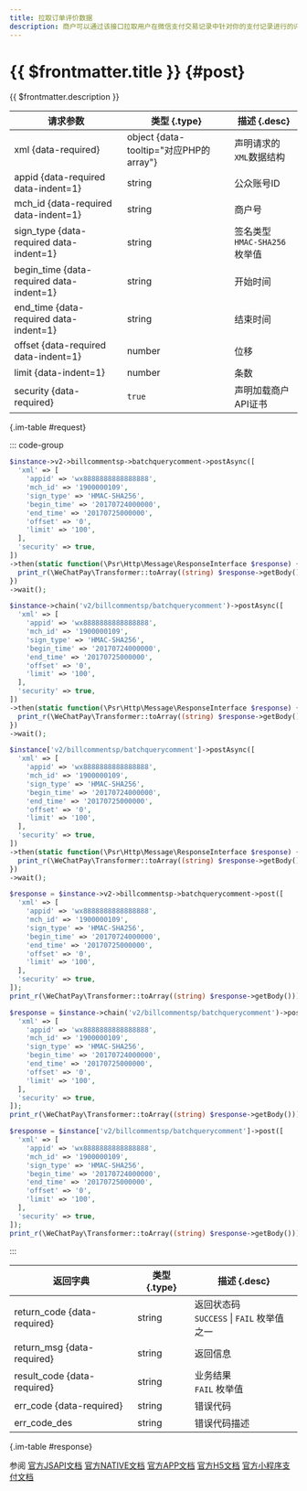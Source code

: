 ```yaml
---
title: 拉取订单评价数据
description: 商户可以通过该接口拉取用户在微信支付交易记录中针对你的支付记录进行的评价内容。商户可结合商户系统逻辑对该内容数据进行存储、分析、展示、客服回访以及其他使用。如商户业务对评价内容有依赖，可主动引导用户进入微信支付交易记录进行评价。
---
```


# {{ $frontmatter.title }} {#post}

{{ $frontmatter.description }}

| 请求参数 | 类型 {.type} | 描述 {.desc}
| --- | --- | ---
| xml {data-required} | object {data-tooltip="对应PHP的array"} | 声明请求的`XML`数据结构
| appid {data-required data-indent=1} | string | 公众账号ID
| mch_id {data-required data-indent=1} | string | 商户号
| sign_type {data-required data-indent=1} | string | 签名类型<br/>`HMAC-SHA256` 枚举值
| begin_time {data-required data-indent=1} | string | 开始时间
| end_time {data-required data-indent=1} | string | 结束时间
| offset {data-required data-indent=1} | number | 位移
| limit {data-indent=1} | number | 条数
| security {data-required} | `true` | 声明加载商户API证书

{.im-table #request}

::: code-group

```php [异步纯链式]
$instance->v2->billcommentsp->batchquerycomment->postAsync([
  'xml' => [
    'appid' => 'wx8888888888888888',
    'mch_id' => '1900000109',
    'sign_type' => 'HMAC-SHA256',
    'begin_time' => '20170724000000',
    'end_time' => '20170725000000',
    'offset' => '0',
    'limit' => '100',
  ],
  'security' => true,
])
->then(static function(\Psr\Http\Message\ResponseInterface $response) {
  print_r(\WeChatPay\Transformer::toArray((string) $response->getBody()));
})
->wait();
```

```php [异步声明式]
$instance->chain('v2/billcommentsp/batchquerycomment')->postAsync([
  'xml' => [
    'appid' => 'wx8888888888888888',
    'mch_id' => '1900000109',
    'sign_type' => 'HMAC-SHA256',
    'begin_time' => '20170724000000',
    'end_time' => '20170725000000',
    'offset' => '0',
    'limit' => '100',
  ],
  'security' => true,
])
->then(static function(\Psr\Http\Message\ResponseInterface $response) {
  print_r(\WeChatPay\Transformer::toArray((string) $response->getBody()));
})
->wait();
```

```php [异步属性式]
$instance['v2/billcommentsp/batchquerycomment']->postAsync([
  'xml' => [
    'appid' => 'wx8888888888888888',
    'mch_id' => '1900000109',
    'sign_type' => 'HMAC-SHA256',
    'begin_time' => '20170724000000',
    'end_time' => '20170725000000',
    'offset' => '0',
    'limit' => '100',
  ],
  'security' => true,
])
->then(static function(\Psr\Http\Message\ResponseInterface $response) {
  print_r(\WeChatPay\Transformer::toArray((string) $response->getBody()));
})
->wait();
```

```php [同步纯链式]
$response = $instance->v2->billcommentsp->batchquerycomment->post([
  'xml' => [
    'appid' => 'wx8888888888888888',
    'mch_id' => '1900000109',
    'sign_type' => 'HMAC-SHA256',
    'begin_time' => '20170724000000',
    'end_time' => '20170725000000',
    'offset' => '0',
    'limit' => '100',
  ],
  'security' => true,
]);
print_r(\WeChatPay\Transformer::toArray((string) $response->getBody()));
```

```php [同步声明式]
$response = $instance->chain('v2/billcommentsp/batchquerycomment')->post([
  'xml' => [
    'appid' => 'wx8888888888888888',
    'mch_id' => '1900000109',
    'sign_type' => 'HMAC-SHA256',
    'begin_time' => '20170724000000',
    'end_time' => '20170725000000',
    'offset' => '0',
    'limit' => '100',
  ],
  'security' => true,
]);
print_r(\WeChatPay\Transformer::toArray((string) $response->getBody()));
```

```php [同步属性式]
$response = $instance['v2/billcommentsp/batchquerycomment']->post([
  'xml' => [
    'appid' => 'wx8888888888888888',
    'mch_id' => '1900000109',
    'sign_type' => 'HMAC-SHA256',
    'begin_time' => '20170724000000',
    'end_time' => '20170725000000',
    'offset' => '0',
    'limit' => '100',
  ],
  'security' => true,
]);
print_r(\WeChatPay\Transformer::toArray((string) $response->getBody()));
```

:::

| 返回字典 | 类型 {.type} | 描述 {.desc}
| --- | --- | ---
| return_code {data-required}| string | 返回状态码<br/>`SUCCESS` \| `FAIL` 枚举值之一
| return_msg {data-required}| string | 返回信息
| result_code {data-required}| string | 业务结果<br/>`FAIL` 枚举值
| err_code {data-required}| string | 错误代码
| err_code_des | string | 错误代码描述

{.im-table #response}

参阅 [官方JSAPI文档](https://pay.weixin.qq.com/wiki/doc/api/jsapi.php?chapter=9_17&index=11) [官方NATIVE文档](https://pay.weixin.qq.com/wiki/doc/api/native.php?chapter=9_17&index=11) [官方APP文档](https://pay.weixin.qq.com/wiki/doc/api/app/app.php?chapter=9_99&index=12) [官方H5文档](https://pay.weixin.qq.com/wiki/doc/api/H5.php?chapter=9_17&index=11) [官方小程序支付文档](https://pay.weixin.qq.com/wiki/doc/api/wxa/wxa_api.php?chapter=9_17&index=11)
